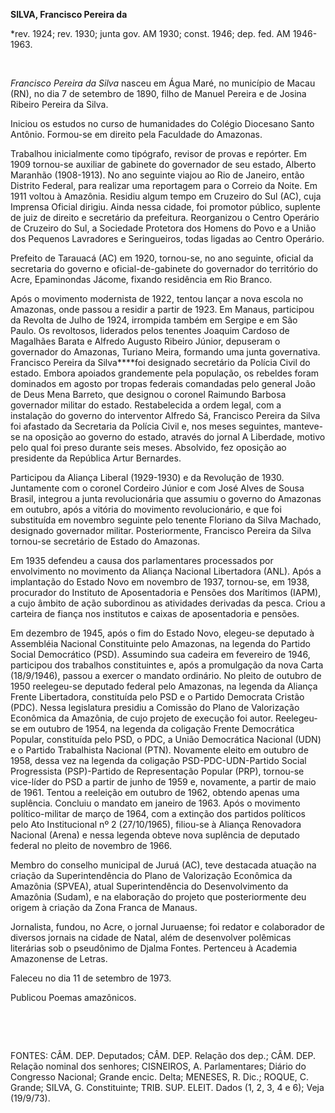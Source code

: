 **SILVA, Francisco Pereira da**

\*rev. 1924; rev. 1930; junta gov. AM 1930; const. 1946; dep. fed. AM
1946-1963.

 

*Francisco Pereira da Silva* nasceu em Água Maré, no município de Macau
(RN), no dia 7 de setembro de 1890, filho de Manuel Pereira e de Josina
Ribeiro Pereira da Silva.

Iniciou os estudos no curso de humanidades do Colégio Diocesano Santo
Antônio. Formou-se em direito pela Faculdade do Amazonas.

Trabalhou inicialmente como tipógrafo, revisor de provas e repórter. Em
1909 tornou-se auxiliar de gabinete do governador de seu estado, Alberto
Maranhão (1908-1913). No ano seguinte viajou ao Rio de Janeiro, então
Distrito Federal, para realizar uma reportagem para o Correio da Noite.
Em 1911 voltou à Amazônia. Residiu algum tempo em Cruzeiro do Sul (AC),
cuja Imprensa Oficial dirigiu. Ainda nessa cidade, foi promotor público,
suplente de juiz de direito e secretário da prefeitura. Reorganizou o
Centro Operário de Cruzeiro do Sul, a Sociedade Protetora dos Homens do
Povo e a União dos Pequenos Lavradores e Seringueiros, todas ligadas ao
Centro Operário.

Prefeito de Tarauacá (AC) em 1920, tornou-se, no ano seguinte, oficial
da secretaria do governo e oficial-de-gabinete do governador do
território do Acre, Epaminondas Jácome, fixando residência em Rio
Branco.

Após o movimento modernista de 1922, tentou lançar a nova escola no
Amazonas, onde passou a residir a partir de 1923. Em Manaus, participou
da Revolta de Julho de 1924, irrompida também em Sergipe e em São Paulo.
Os revoltosos, liderados pelos tenentes Joaquim Cardoso de Magalhães
Barata e Alfredo Augusto Ribeiro Júnior, depuseram o governador do
Amazonas, Turiano Meira, formando uma junta governativa. Francisco
Pereira da Silva****foi designado secretário da Polícia Civil do estado.
Embora apoiados grandemente pela população, os rebeldes foram dominados
em agosto por tropas federais comandadas pelo general João de Deus Mena
Barreto, que designou o coronel Raimundo Barbosa governador militar do
estado. Restabelecida a ordem legal, com a instalação do governo do
interventor Alfredo Sá, Francisco Pereira da Silva foi afastado da
Secretaria da Polícia Civil e, nos meses seguintes, manteve-se na
oposição ao governo do estado, através do jornal A Liberdade, motivo
pelo qual foi preso durante seis meses. Absolvido, fez oposição ao
presidente da República Artur Bernardes.

Participou da Aliança Liberal (1929-1930) e da Revolução de 1930.
Juntamente com o coronel Cordeiro Júnior e com José Alves de Sousa
Brasil, integrou a junta revolucionária que assumiu o governo do
Amazonas em outubro, após a vitória do movimento revolucionário, e que
foi substituída em novembro seguinte pelo tenente Floriano da Silva
Machado, designado governador militar. Posteriormente, Francisco Pereira
da Silva tornou-se secretário de Estado do Amazonas.

Em 1935 defendeu a causa dos parlamentares processados por envolvimento
no movimento da Aliança Nacional Libertadora (ANL). Após a implantação
do Estado Novo em novembro de 1937, tornou-se, em 1938, procurador do
Instituto de Aposentadoria e Pensões dos Marítimos (IAPM), a cujo âmbito
de ação subordinou as atividades derivadas da pesca. Criou a carteira de
fiança nos institutos e caixas de aposentadoria e pensões.

Em dezembro de 1945, após o fim do Estado Novo, elegeu-se deputado à
Assembléia Nacional Constituinte pelo Amazonas, na legenda do Partido
Social Democrático (PSD). Assumindo sua cadeira em fevereiro de 1946,
participou dos trabalhos constituintes e, após a promulgação da nova
Carta (18/9/1946), passou a exercer o mandato ordinário. No pleito de
outubro de 1950 reelegeu-se deputado federal pelo Amazonas, na legenda
da Aliança Frente Libertadora, constituída pelo PSD e o Partido
Democrata Cristão (PDC). Nessa legislatura presidiu a Comissão do Plano
de Valorização Econômica da Amazônia, de cujo projeto de execução foi
autor. Reelegeu-se em outubro de 1954, na legenda da coligação Frente
Democrática Popular, constituída pelo PSD, o PDC, a União Democrática
Nacional (UDN) e o Partido Trabalhista Nacional (PTN). Novamente eleito
em outubro de 1958, dessa vez na legenda da coligação
PSD-PDC-UDN-Partido Social Progressista (PSP)-Partido de Representação
Popular (PRP), tornou-se vice-líder do PSD a partir de junho de 1959 e,
novamente, a partir de maio de 1961. Tentou a reeleição em outubro de
1962, obtendo apenas uma suplência. Concluiu o mandato em janeiro de
1963. Após o movimento político-militar de março de 1964, com a extinção
dos partidos políticos pelo Ato Institucional nº 2 (27/10/1965),
filiou-se à Aliança Renovadora Nacional (Arena) e nessa legenda obteve
nova suplência de deputado federal no pleito de novembro de 1966.

Membro do conselho municipal de Juruá (AC), teve destacada atuação na
criação da Superintendência do Plano de Valorização Econômica da
Amazônia (SPVEA), atual Superintendência do Desenvolvimento da Amazônia
(Sudam), e na elaboração do projeto que posteriormente deu origem à
criação da Zona Franca de Manaus.

Jornalista, fundou, no Acre, o jornal Juruaense; foi redator e
colaborador de diversos jornais na cidade de Natal, além de desenvolver
polêmicas literárias sob o pseudônimo de Djalma Fontes. Pertenceu à
Academia Amazonense de Letras.

Faleceu no dia 11 de setembro de 1973.

Publicou Poemas amazônicos.

 

 

FONTES: CÂM. DEP. Deputados; CÂM. DEP. Relação dos dep.; CÂM. DEP.
Relação nominal dos senhores; CISNEIROS, A. Parlamentares; Diário do
Congresso Nacional; Grande encic. Delta; MENESES, R. Dic.; ROQUE, C.
Grande; SILVA, G. Constituinte; TRIB. SUP. ELEIT. Dados (1, 2, 3, 4 e
6); Veja (19/9/73).

 
